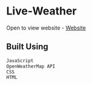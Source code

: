 # Live-Weather
Open to view website - 
[Website](http://127.0.0.1:5500/Live-Weather/index.html)
## Built Using
```bash
JavaScript
OpenWeatherMap API
CSS
HTML
```
